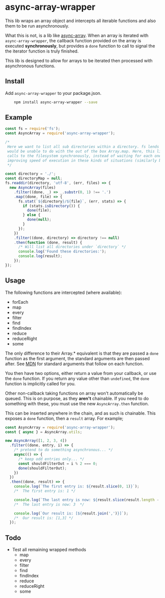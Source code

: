 # async-array-wrapper

This lib wraps an array object and intercepts all iterable functions and also them to be run asynchronously.

What this is not, is a lib like [async-array](https://www.npmjs.com/package/async-array). When an array is iterated with
`async-array-wrapper`, the callback function provided on the array is executed **synchronously**, but provides a `done`
function to call to signal the the iterator function is truly finished.

This lib is designed to allow for arrays to be iterated then processed with asynchronous functions.

## Install

Add `async-array-wrapper` to your package.json.

```bash
    npm install async-array-wrapper --save
```

## Example

```javascript
const fs = require('fs');
const AsyncArray = require('async-array-wrapper');

/*
 Here we want to list all sub directories within a directory. fs lends itself to asynchronous execution which we normally
 would be unable to do with the out of the box Array.map. Here, this lib is favoured over other libs, as it initiates all
 calls to the filesystem synchronously, instead of waiting for each one to finish before initiating the next one. Thus
 improving speed of execution in these kinds of situations (similarly benefits http requests).
 */

const directory = './';
const directoryMap = null;
fs.readdir(directory, 'utf-8', (err, files) => {
  new AsyncArray(files)
    .filter((done, _) => _.substr(0, 1) !== '.')
    .map((done, file) => {
      fs.stat(`${directory}/${file}`, (err, stats) => {
        if (stats.isDirectory()) {
          done(file);
        } else {
          done(null);
        }
      });
    })
    .filter((done, directory) => directory !== null)
    .then(function (done, result) {
      /* Will list all directories under `directory` */
      console.log('Found these directories:');
      console.log(result);
    });
});

```

## Usage

The following functions are intercepted (where available):
* forEach
* map
* every
* filter
* find
* findIndex
* reduce
* reduceRight
* some

The only difference to their Array.* equivalent is that they are passed a `done` function as the first argument, the
standard arguments are then passed after. See [MDN](https://developer.mozilla.org/en-US/docs/Web/JavaScript/Reference/Global_Objects/Array)
for standard arguments that follow on each function.

You then have two options, either return a value from your callback, or use the `done` function. If you return any value
other than `undefined`, the `done` function is implicitly called for you.

Other non-callback taking functions on array won't automatically be queued. This is on purpose, as they **aren't**
chainable. If you need to do something with these, you must use the new `AsyncArray.then` function.

This can be inserted anywhere in the chain, and as such is chainable. This exposes a `done` function, then a `result`
array. For example;

```javascript
const AsyncArray = require('async-array-wrapper');
const { async } = AsyncArray.utils;

new AsyncArray([1, 2, 3, 4])
  .filter((done, entry, i) => {
    /* pretend to do something asynchronous... */
    async(() => {
      /* keep odd entries only... */
      const shouldFilterOut = i % 2 === 0;
      done(shouldFilterOut);
    })
  })
  .then((done, result) => {
    console.log(`The first entry is: ${result.slice(0, 1)}`);
    /*  The first entry is: 1 */

    console.log(`The last entry is now: ${result.slice(result.length - 1)}`);
    /*  The last entry is now: 3  */

    console.log(`Our result is: [${result.join(',')}]`);
    /*  Our result is: [1,3] */
  });

```

## Todo

* Test all remaining wrapped methods
    * map
    * every
    * filter
    * find
    * findIndex
    * reduce
    * reduceRight
    * some
